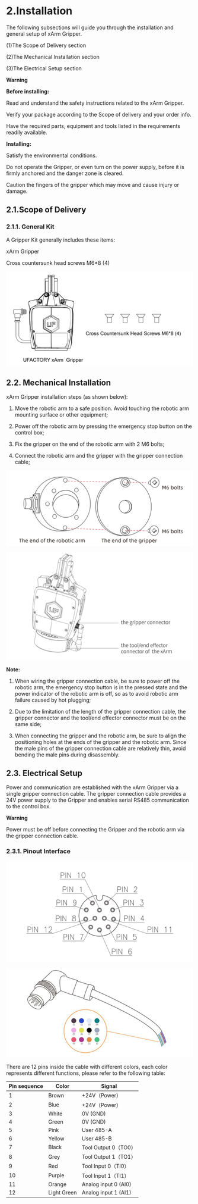 # 2.Installation


The following subsections will guide you through the installation and general setup of xArm Gripper.

(1)The Scope of Delivery section

(2)The Mechanical Installation section

(3)The Electrical Setup section


**Warning**

**Before installing:**

Read and understand the safety instructions related to the xArm Gripper.

Verify your package according to the Scope of delivery and your order info.

Have the required parts, equipment and tools listed in the requirements readily available.


**Installing:**

Satisfy the environmental conditions.

Do not operate the Gripper, or even turn on the power supply, before it is firmly anchored and the danger zone is cleared.

Caution the fingers of the gripper which may move and cause injury or damage.


## 2.1.Scope of Delivery
### 2.1.1. General Kit
A Gripper Kit generally includes these items:

xArm Gripper

Cross countersunk head screws M6*8 (4)

![](assets\img_1.png)

## 2.2.  Mechanical Installation

xArm Gripper installation steps (as shown below):

1. Move the robotic arm to a safe position. Avoid touching the robotic arm mounting surface or other equipment;

2. Power off the robotic arm by pressing the emergency stop button on the control box;

3. Fix the gripper on the end of the robotic arm with 2 M6 bolts;

4. Connect the robotic arm and the gripper with the gripper connection cable;
      
![](assets\img_2.png)

![](assets\img_3.png)

**Note:**

1. When wiring the gripper connection cable, be sure to power off the robotic arm, the emergency stop button is in the pressed state and the power indicator of the robotic arm is off, so as to avoid robotic arm failure caused by hot plugging;

2. Due to the limitation of the length of the gripper connection cable, the gripper connector and the  tool/end effector connector must be on the same side;

3. When connecting the gripper and the robotic arm, be sure to align the positioning holes at the ends of the gripper and the robotic arm. Since the male pins of the gripper connection cable are relatively thin, avoid bending the male pins during disassembly.

## 2.3.  Electrical Setup
Power and communication are established with the xArm Gripper via a single gripper connection cable. The gripper connection cable provides a 24V power supply to the Gripper and enables serial RS485 communication to the control box.

**Warning**

Power must be off before connecting the Gripper and the robotic arm via the gripper connection cable.

### 2.3.1.  Pinout Interface

 ![](assets\img_4.png)

![](assets\img_5.png)

There are 12 pins inside the cable with different colors, each color represents different functions, please refer to the following table:


| Pin sequence | Color       | Signal               |
| ------------ | ----------- | -------------------- |
| 1            | Brown       | +24V（Power）        |
| 2            | Blue        | +24V（Power）        |
| 3            | White       | 0V (GND)             |
| 4            | Green       | 0V (GND)             |
| 5            | Pink        | User 485-A           |
| 6            | Yellow      | User 485-B           |
| 7            | Black       | Tool Output 0（TO0） |
| 8            | Grey        | Tool Output 1（TO1） |
| 9            | Red         | Tool Input 0（TI0）  |
| 10           | Purple      | Tool Input 1（TI1）  |
| 11           | Orange      | Analog input 0 (AI0) |
| 12           | Light Green | Analog input 1 (AI1) |
